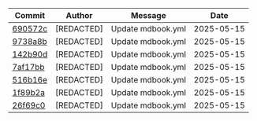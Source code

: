 | Commit | Author | Message | Date |
|--------|--------|---------|------|
| [690572c](https://github.com/Into-The-Grey/Project-L.I.S.A-Guide/commit/690572c) | [REDACTED] | Update mdbook.yml | 2025-05-15 |
| [9738a8b](https://github.com/Into-The-Grey/Project-L.I.S.A-Guide/commit/9738a8b) | [REDACTED] | Update mdbook.yml | 2025-05-15 |
| [142b90d](https://github.com/Into-The-Grey/Project-L.I.S.A-Guide/commit/142b90d) | [REDACTED] | Update mdbook.yml | 2025-05-15 |
| [7af17bb](https://github.com/Into-The-Grey/Project-L.I.S.A-Guide/commit/7af17bb) | [REDACTED] | Update mdbook.yml | 2025-05-15 |
| [516b16e](https://github.com/Into-The-Grey/Project-L.I.S.A-Guide/commit/516b16e) | [REDACTED] | Update mdbook.yml | 2025-05-15 |
| [1f89b2a](https://github.com/Into-The-Grey/Project-L.I.S.A-Guide/commit/1f89b2a) | [REDACTED] | Update mdbook.yml | 2025-05-15 |
| [26f69c0](https://github.com/Into-The-Grey/Project-L.I.S.A-Guide/commit/26f69c0) | [REDACTED] | Update mdbook.yml | 2025-05-15 |
